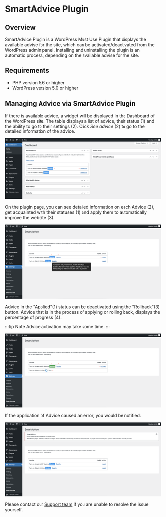 # SmartAdvice Plugin

## Overview

SmartAdvice Plugin is a WordPress Must Use Plugin that displays the available advise for the site, which can be activated/deactivated from the WordPress admin panel.
Installing and uninstalling the plugin is an automatic process, depending on the available advise for the site.


## Requirements

* PHP version 5.6 or higher
* WordPress version 5.0 or higher

## Managing Advice via SmartAdvice Plugin

If there is available advice, a widget will be displayed in the Dashboard of the WordPress site.
The table displays a list of advice, their status (1) and the ability to go to their settings (2).
Click _See advice_ (2) to go to the detailed information of the advice.

![](./images/SmartAdviceDashboard.png)

On the plugin page, you can see detailed information on each Advice (2), get acquainted with their statuses (1) and apply them to automatically improve the website (3).

![](./images/SmartAdviceDetails.png)

Advice in the "Applied"(1) status can be deactivated using the "Rollback"(3) button.
Advice that is in the process of applying or rolling back, displays the percentage of progress (4).

:::tip Note
Advice activation may take some time.
:::

![](./images/SmartAdviceApply.png)

If the application of Advice caused an error, you would be notified.

![](./images/SmartAdviceError.png)

Please contact our [Support team](https://www.cloudlinux.com/support-portal/) if you are unable to resolve the issue yourself.

